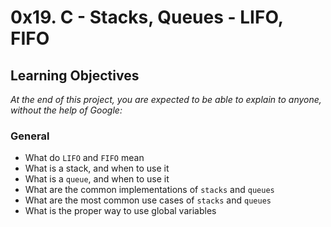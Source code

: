# 0x19. C - Stacks, Queues - LIFO, FIFO

## Learning Objectives

*At the end of this project, you are expected to be able to explain to anyone, without the help of Google:*

### General

- What do `LIFO` and `FIFO` mean
- What is a stack, and when to use it
- What is a `queue`, and when to use it
- What are the common implementations of `stacks` and `queues`
- What are the most common use cases of `stacks` and `queues`
- What is the proper way to use global variables
